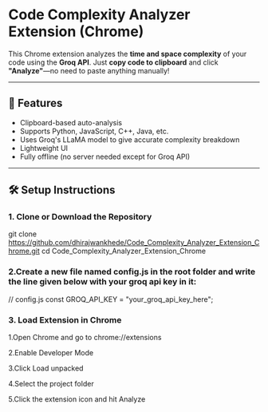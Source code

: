 # Code Complexity Analyzer Extension (Chrome)

This Chrome extension analyzes the **time and space complexity** of your code using the **Groq API**. Just **copy code to clipboard** and click **"Analyze"**—no need to paste anything manually!

---

## 🚀 Features

- Clipboard-based auto-analysis
- Supports Python, JavaScript, C++, Java, etc.
- Uses Groq's LLaMA model to give accurate complexity breakdown
- Lightweight UI
- Fully offline (no server needed except for Groq API)

---

## 🛠️ Setup Instructions

### 1. Clone or Download the Repository

git clone https://github.com/dhirajwankhede/Code_Complexity_Analyzer_Extension_Chrome.git
cd Code_Complexity_Analyzer_Extension_Chrome

### 2.Create a new file named config.js in the root folder and write the line given below with your groq api key in it:

// config.js
const GROQ_API_KEY = "your_groq_api_key_here";

### 3. Load Extension in Chrome

1.Open Chrome and go to chrome://extensions

2.Enable Developer Mode

3.Click Load unpacked

4.Select the project folder

5.Click the extension icon and hit Analyze
